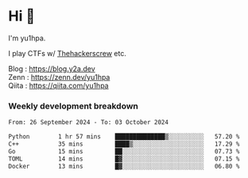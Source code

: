# Hi 👋

I'm yu1hpa.

I play CTFs w/ [Thehackerscrew](https://www.thehackerscrew.team/) etc.

Blog : https://blog.y2a.dev  
Zenn : https://zenn.dev/yu1hpa  
Qiita : https://qiita.com/yu1hpa  

### Weekly development breakdown

<!--START_SECTION:waka-->

```txt
From: 26 September 2024 - To: 03 October 2024

Python        1 hr 57 mins    ██████████████▒░░░░░░░░░░   57.20 %
C++           35 mins         ████▒░░░░░░░░░░░░░░░░░░░░   17.29 %
Go            15 mins         ██░░░░░░░░░░░░░░░░░░░░░░░   07.73 %
TOML          14 mins         █▓░░░░░░░░░░░░░░░░░░░░░░░   07.15 %
Docker        13 mins         █▓░░░░░░░░░░░░░░░░░░░░░░░   06.80 %
```

<!--END_SECTION:waka-->

